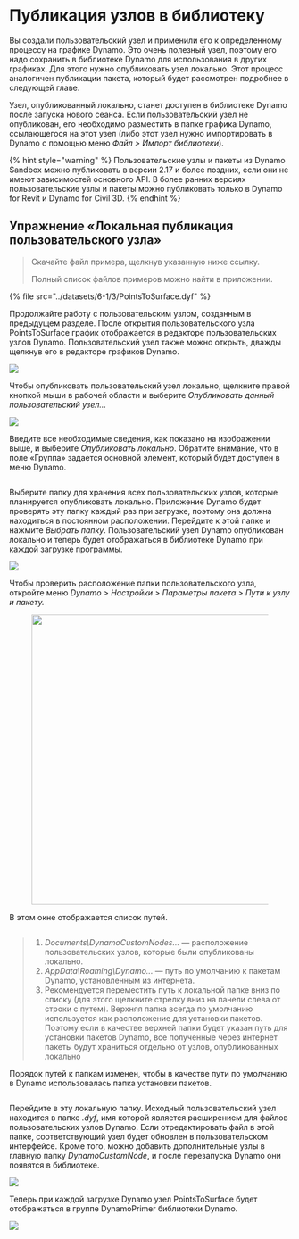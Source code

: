 # Публикация узлов в библиотеку 

Вы создали пользовательский узел и применили его к определенному процессу на графике Dynamo. Это очень полезный узел, поэтому его надо сохранить в библиотеке Dynamo для использования в других графиках. Для этого нужно опубликовать узел локально. Этот процесс аналогичен публикации пакета, который будет рассмотрен подробнее в следующей главе.

Узел, опубликованный локально, станет доступен в библиотеке Dynamo после запуска нового сеанса. Если пользовательский узел не опубликован, его необходимо разместить в папке графика Dynamo, ссылающегося на этот узел (либо этот узел нужно импортировать в Dynamo с помощью меню _Файл > Импорт библиотеки_).

{% hint style="warning" %} Пользовательские узлы и пакеты из Dynamo Sandbox можно публиковать в версии 2.17 и более поздних, если они не имеют зависимостей основного API. В более ранних версиях пользовательские узлы и пакеты можно публиковать только в Dynamo for Revit и Dynamo for Civil 3D. {% endhint %}

## Упражнение «Локальная публикация пользовательского узла»

> Скачайте файл примера, щелкнув указанную ниже ссылку.
>
> Полный список файлов примеров можно найти в приложении.

{% file src="../datasets/6-1/3/PointsToSurface.dyf" %}

Продолжайте работу с пользовательским узлом, созданным в предыдущем разделе. После открытия пользовательского узла PointsToSurface график отображается в редакторе пользовательских узлов Dynamo. Пользовательский узел также можно открыть, дважды щелкнув его в редакторе графиков Dynamo.

![](../images/6-1/3/publishcustomnodelocally01.jpg)

Чтобы опубликовать пользовательский узел локально, щелкните правой кнопкой мыши в рабочей области и выберите _Опубликовать данный пользовательский узел..._

![](../images/6-1/3/publishcustomnodeexercise-02.jpg)

Введите все необходимые сведения, как показано на изображении выше, и выберите _Опубликовать локально_. Обратите внимание, что в поле «Группа» задается основной элемент, который будет доступен в меню Dynamo.

<figure><img src="../../.gitbook/assets/publish_a_package.png" alt=""><figcaption></figcaption></figure>

Выберите папку для хранения всех пользовательских узлов, которые планируется опубликовать локально. Приложение Dynamo будет проверять эту папку каждый раз при загрузке, поэтому она должна находиться в постоянном расположении. Перейдите к этой папке и нажмите _Выбрать папку_. Пользовательский узел Dynamo опубликован локально и теперь будет отображаться в библиотеке Dynamo при каждой загрузке программы.

![](../images/6-1/3/publishcustomnodeexercise-04.jpg)

Чтобы проверить расположение папки пользовательского узла, откройте меню _Dynamo > Настройки > Параметры пакета > Пути к узлу и пакету._

<figure><img src="../../.gitbook/assets/settings.png" alt="" width="520"><figcaption></figcaption></figure>

В этом окне отображается список путей.

<figure><img src="../../.gitbook/assets/package-locations.png" alt=""><figcaption></figcaption></figure>

> 1. _Documents\\DynamoCustomNodes..._ — расположение пользовательских узлов, которые были опубликованы локально.
> 2. _AppData\\Roaming\\Dynamo..._ — путь по умолчанию к пакетам Dynamo, установленным из интернета.
> 3. Рекомендуется переместить путь к локальной папке вниз по списку (для этого щелкните стрелку вниз на панели слева от строки с путем). Верхняя папка всегда по умолчанию используется как расположение для установки пакетов. Поэтому если в качестве верхней папки будет указан путь для установки пакетов Dynamo, все полученные через интернет пакеты будут храниться отдельно от узлов, опубликованных локально

Порядок путей к папкам изменен, чтобы в качестве пути по умолчанию в Dynamo использовалась папка установки пакетов.

<figure><img src="../../.gitbook/assets/updated-package-locations.png" alt=""><figcaption></figcaption></figure>

Перейдите в эту локальную папку. Исходный пользовательский узел находится в папке _.dyf_, имя которой является расширением для файлов пользовательских узлов Dynamo. Если отредактировать файл в этой папке, соответствующий узел будет обновлен в пользовательском интерфейсе. Кроме того, можно добавить дополнительные узлы в главную папку _DynamoCustomNode_, и после перезапуска Dynamo они появятся в библиотеке.

![](../images/6-1/3/publishcustomnodeexercise-08.jpg)

Теперь при каждой загрузке Dynamo узел PointsToSurface будет отображаться в группе DynamoPrimer библиотеки Dynamo.

![](../images/6-1/3/publishcustomnodeexercise-09.jpg)
